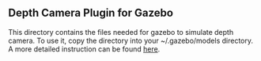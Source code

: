 ## Depth Camera Plugin for Gazebo

This directory contains the files needed for gazebo to simulate depth camera. To use it, copy the directory into your ~/.gazebo/models directory. A more detailed instruction can be found [here](http://gazebosim.org/tutorials/?tut=ros_depth_camera). 
